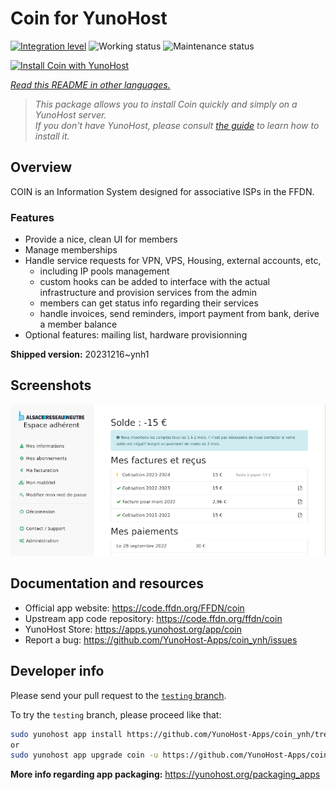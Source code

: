 <!--
N.B.: This README was automatically generated by <https://github.com/YunoHost/apps/tree/master/tools/readme_generator>
It shall NOT be edited by hand.
-->

# Coin for YunoHost

[![Integration level](https://dash.yunohost.org/integration/coin.svg)](https://dash.yunohost.org/appci/app/coin) ![Working status](https://ci-apps.yunohost.org/ci/badges/coin.status.svg) ![Maintenance status](https://ci-apps.yunohost.org/ci/badges/coin.maintain.svg)

[![Install Coin with YunoHost](https://install-app.yunohost.org/install-with-yunohost.svg)](https://install-app.yunohost.org/?app=coin)

*[Read this README in other languages.](./ALL_README.md)*

> *This package allows you to install Coin quickly and simply on a YunoHost server.*  
> *If you don't have YunoHost, please consult [the guide](https://yunohost.org/install) to learn how to install it.*

## Overview

COIN is an Information System designed for associative ISPs in the FFDN.

### Features

- Provide a nice, clean UI for members
- Manage memberships
- Handle service requests for VPN, VPS, Housing, external accounts, etc,
    - including IP pools management
    - custom hooks can be added to interface with the actual infrastructure and provision services from the admin
    - members can get status info regarding their services
    - handle invoices, send reminders, import payment from bank, derive a member balance
- Optional features: mailing list, hardware provisionning


**Shipped version:** 20231216~ynh1

## Screenshots

![Screenshot of Coin](./doc/screenshots/screenshot.png)

## Documentation and resources

- Official app website: <https://code.ffdn.org/FFDN/coin>
- Upstream app code repository: <https://code.ffdn.org/ffdn/coin>
- YunoHost Store: <https://apps.yunohost.org/app/coin>
- Report a bug: <https://github.com/YunoHost-Apps/coin_ynh/issues>

## Developer info

Please send your pull request to the [`testing` branch](https://github.com/YunoHost-Apps/coin_ynh/tree/testing).

To try the `testing` branch, please proceed like that:

```bash
sudo yunohost app install https://github.com/YunoHost-Apps/coin_ynh/tree/testing --debug
or
sudo yunohost app upgrade coin -u https://github.com/YunoHost-Apps/coin_ynh/tree/testing --debug
```

**More info regarding app packaging:** <https://yunohost.org/packaging_apps>
